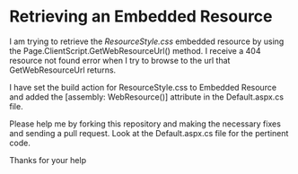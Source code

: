 # Retrieving an Embedded Resource

I am trying to retrieve the *ResourceStyle.css* embedded resource by using the Page.ClientScript.GetWebResourceUrl() method. I receive a 404 resource not found error when I try to browse to the url that GetWebResourceUrl returns.

I have set the build action for ResourceStyle.css to Embedded Resource and added the [assembly: WebResource()] attribute in the Default.aspx.cs file.

Please help me by forking this repository and making the necessary fixes and sending a pull request. Look at the Default.aspx.cs file for the pertinent code.

Thanks for your help
